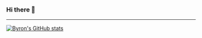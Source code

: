 ### Hi there 👋

---

[![Byron's GitHub stats](https://github-readme-stats.vercel.app/api?username=byronbyron&show_icons=true&hide_border=true)](https://github.com/anuraghazra/github-readme-stats)

